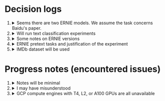 # Decision logs

1. <details>
    <summary> Seems there are two ERNIE models. We assume the task concerns Baidu's paper. </summary>

    With published versions on HuggingFace, it seems ERNIE by Baidu is much more popular. Following is the source paper and short note on each.
    - [Baidu's paper](https://arxiv.org/pdf/1904.09223v1): About token-level knowledge integration through a masking strategy that concerns entities and phrases. By using prior knowledge graph of entity relation (e.g. wikipedia) and lexical analysis tools, entity-level and phrase-level texts are masked in chunks. 
    - [Huawei's paper](https://arxiv.org/pdf/1905.07129v1): About fusing entity relationship knowledge graphs through specialized architecture. Compared to above, this method 1) uses separate embedding for entities 2) adds architectural components to fuse entities and tokens 3) does not consider phrases.
   </details>
1. <details>
    <summary> Will run text classification experiments </summary>

    Firstly, it's the cheapest and only affordable ERNIE-related task. Secondly, papers of all versions of ERNIE are limited to fine-tuning and does not run linear probing evaluation. Although I am not very familiar with language domain, linear probing has unique importance when arbitrary downstream classification tasks are concerned ([1] and [2]). Specifically, it's compatible with the learning pressure of cross-entropy-based losses which minimizes unnecessary information loss in features due to fine-tuning task.

    For linear probing, we freeze the pre-trained model. For each input, we collect the intermediate outputs of pre-selected layers. Lastly, a linear layer is trained for each intermediate layer. A same procedure can be found in BERT paper ([3]).

    [1] Alain, G., & Bengio, Y. (2018). Understanding intermediate layers using linear classifier probes. arXiv [Stat.ML]. Retrieved from [http://arxiv.org/abs/1610.01644](http://arxiv.org/abs/1610.01644)
    
    [2] Tomihari, A., & Sato, I. (2024). Understanding Linear Probing then Fine-tuning Language Models from NTK Perspective. arXiv [Cs.LG]. Retrieved from [http://arxiv.org/abs/2405.16747](http://arxiv.org/abs/2405.16747)

    [3] Devlin, J., Chang, M.-W., Lee, K., & Toutanova, K. (2019). BERT: Pre-training of Deep Bidirectional Transformers for Language Understanding. arXiv [Cs.CL]. Retrieved from [http://arxiv.org/abs/1810.04805](http://arxiv.org/abs/1810.04805)
    
   </details>
1. <details>
    <summary> Some notes on ERNIE versions </summary>

    - There are 3 main versions of ERNIE, mostly in Chinese.
    - On huggingface, only ERNIE 2.0 (103M params) has English version. Since I want to use pretrained model, I'll use this.
    - In ERNIE 1.0, the researchers propose masking related entities (based on additional knowledge graph data) and phrases (based on lexical tools) jointly. By predicting the whole chunk of such related tokens, the model is encouraged to encode higher-level representation.
    - In ERNIE 2.0, introduces a very simple continual pre-training framework which ensures none of the pretext tasks are ignored by the model. But more importantly to this experiment, they also propose several pre-training tasks which will be listed below.
    - In ERNIE 3.0, it seems their main contribution is adapting previously introduced innovations to large-scale models (10B params). For now, this paper is skipped.
   </details>
1. <details>
    <summary> ERNIE pretext tasks and justification of the experiment </summary>

    From self-supervised learning perspective, choice of pretext task needs to be compatible with all meaningful downstream tasks. For instance, contrastive learning from image domain injects various invariant properties depending on the data augmentation. Both intuition and empirical findings show that shift, scale, or rotation invariances are compatible with most image-related downstream tasks.

    List of pretext tasks:
    - Masked Language Modeling
        - Randomly masks tokens in input text and trains model to predict the original tokens.
        - Introduces inductive bias for understanding contextual word representations.
    - Word-aware Pre-training Tasks
        - Knowledge Masking Task
            - Masks entire phrases and named entities rather than individual tokens.
            - Introduces inductive bias for understanding high-level semantic units and knowledge integration.
        - Capitalization Prediction Task
            - Predicts whether words are capitalized or not.
            - Introduces inductive bias for understanding entity recognition cues.
        - Token-Document Relation Prediction Task
            - Predicts whether a token in one segment appears in other segments of the document.
            - Introduces inductive bias for identifying key words and main topics.
    - Structure-aware Pre-training Tasks
        - Sentence Reordering Task
            - Shuffles paragraph segments and trains model to reconstruct original order.
            - According to the authors, this is for understanding relationships among sentences. But in my opinion, this is teaching permutation invariance (i.e. similar representation when the inputs are permuted).
        - Sentence Distance Task
            - Classifies sentence pairs based on proximity (adjacent, same document, different documents).
            - Similar to above.
    - Semantic-aware Pre-training Tasks
        - Discourse Relation Task
            - Predicts semantic or rhetorical relations between sentence pairs. For example, transition word "But" implies the sentences have opposite meaning.
            - Introduces inductive bias for understanding higher-level reasoning and argument structure.
        - IR Relevance Task
            - Classifies query-title pairs based on search relevance (clicked, shown but not clicked, irrelevant). Based on data collected from commercial search engine.
            - Introduces inductive bias for understanding information retrieval patterns and user intent alignment.

    Note that NER task, for example, is directly addressed by knowledge masking pretext task. In order to keep the experiment interesting, a downstream task of text classification was selected. Although not directly addressed, structure-aware and semantic-aware tasks may show improvements.
   </details>
1. <details>
    <summary> IMDb dataset will be used </summary>

    This dataset was chosen because:
    - Simple binary classification
    - Only 50k samples which makes evaluation cheap
    - Balanced labels
   </details>

# Progress notes (encountered issues)

1. <details>
    <summary> Notes will be minimal </summary>

    I messed up and ended up working on applying ERNIE methods to my research. Now due to time constraints (6 hours until EOD), I'll mainly work on implementation and come back to notes.
   </details>
1. <details>
    <summary> I may have misunderstood </summary>

    In retrospect, it seems task 2 was not related to ERNIE... I will continue as is because 1) I'm way behind schedule 2) I've already invested too much time into ERNIE considerations. But this choice means I won't be able to effectively showcase data pre-processing skills which maybe can be tested during interview. 
   </details>
1. <details>
    <summary> GCP compute engines with T4, L2, or A100 GPUs are all unavailable </summary>

    It's been 3 hours and many tries. I'll create initial buggy code and come back to training.
   </details>
